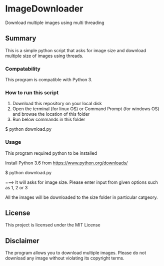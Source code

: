 # ImageDownloader

Download multiple images using multi threading

## Summary

This is a simple python script that asks for image size and download multiple size of images using threads.

### Compatability

This program is compatible with Python 3.

### How to run this script

1. Download this repository on your local disk
2. Open the terminal (for linux OS) or Command Prompt (for windows OS) and browse the location of this folder
3. Run below commands in this folder

$ python download.py

### Usage

This program required python to be installed

Install Python 3.6 from https://www.python.org/downloads/

$ python download.py

===> It will asks for image size. Please enter input from given options such as 1, 2 or 3

All the images will be downloaded to the size folder in particular catgeory.

## License

This project is licensed under the MIT License

## Disclaimer

The program allows you to download multiple images. Please do not download any image without violating its copyright terms.
